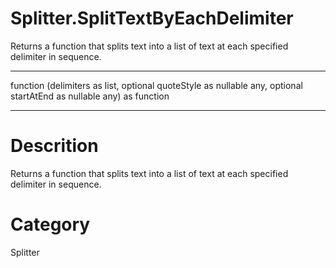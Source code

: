 ﻿# Splitter.SplitTextByEachDelimiter
Returns a function that splits text into a list of text at each specified delimiter in sequence.
***
function (delimiters as list, optional quoteStyle as nullable any, optional startAtEnd as nullable any) as function
***
# Descrition 
Returns a function that splits text into a list of text at each specified delimiter in sequence.
# Category 
Splitter
